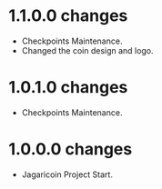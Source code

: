 1.1.0.0 changes
=============
- Checkpoints Maintenance.
- Changed the coin design and logo.


1.0.1.0 changes
=============
- Checkpoints Maintenance.


1.0.0.0 changes
=============
- Jagaricoin Project Start.

